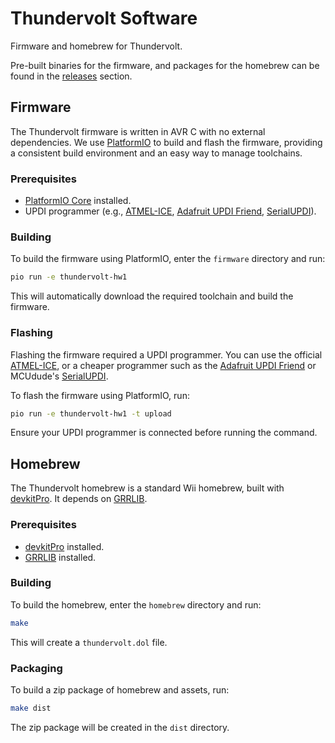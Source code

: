 # Thundervolt Software

Firmware and homebrew for Thundervolt.

Pre-built binaries for the firmware, and packages for the homebrew can be found in the [releases](https://github.com/mackieks/thundervolt/releases) section.

## Firmware

The Thundervolt firmware is written in AVR C with no external dependencies. We use [PlatformIO](https://platformio.org/) to build and flash the firmware, providing a consistent build environment and an easy way to manage toolchains.

### Prerequisites

- [PlatformIO Core](https://platformio.org/install) installed.
- UPDI programmer (e.g., [ATMEL-ICE](https://www.microchip.com/en-us/development-tool/atatmel-ice), [Adafruit UPDI Friend](https://www.adafruit.com/product/5879), [SerialUPDI](https://www.tindie.com/products/mcudude/serialupdi-programmer/)).

### Building

To build the firmware using PlatformIO, enter the `firmware` directory and run:

```bash
pio run -e thundervolt-hw1
```

This will automatically download the required toolchain and build the firmware.

### Flashing

Flashing the firmware required a UPDI programmer. You can use the official [ATMEL-ICE](https://www.microchip.com/en-us/development-tool/atatmel-ice), or a cheaper programmer such as the [Adafruit UPDI Friend](https://www.adafruit.com/product/5879) or MCUdude's [SerialUPDI](https://www.tindie.com/products/mcudude/serialupdi-programmer/).

To flash the firmware using PlatformIO, run:

```bash
pio run -e thundervolt-hw1 -t upload
```

Ensure your UPDI programmer is connected before running the command.

## Homebrew

The Thundervolt homebrew is a standard Wii homebrew, built with [devkitPro](https://devkitpro.org/). It depends on [GRRLIB](https://github.com/GRRLIB/GRRLIB).

### Prerequisites

- [devkitPro](https://devkitpro.org/wiki/Getting_Started) installed.
- [GRRLIB](https://github.com/GRRLIB/GRRLIB) installed.

### Building

To build the homebrew, enter the `homebrew` directory and run:

```bash
make
```

This will create a `thundervolt.dol` file.

### Packaging

To build a zip package of homebrew and assets, run:

```bash
make dist
```

The zip package will be created in the `dist` directory.
